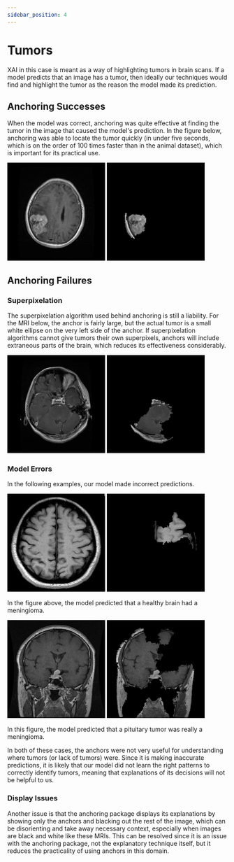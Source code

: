 ```yaml
---
sidebar_position: 4
---
```


# Tumors

XAI in this case is meant as a way of highlighting tumors in brain scans. If a model predicts that an image has a tumor, then ideally our techniques would find and highlight the tumor as the reason the model made its prediction. 

## Anchoring Successes

When the model was correct, anchoring was quite effective at finding the tumor in the image that caused the model's prediction. In the figure below, anchoring was able to locate the tumor quickly (in under five seconds, which is on the order of 100 times faster than in the animal dataset), which is important for its practical use. 

![Figure 1](/img/tumors/meningioma-252.jpg "A brain mri with a meningioma tumor.")
![Figure 1](/img/tumors/meningioma-252-anchor.png "The anchor for the brain scan.")

## Anchoring Failures

### Superpixelation

The superpixelation algorithm used behind anchoring is still a liability. For the MRI below, the anchor is fairly large, but the actual tumor is a small white ellipse on the very left side of the anchor. If superpixelation algorithms cannot give tumors their own superpixels, anchors will include extraneous parts of the brain, which reduces its effectiveness considerably. 

![Figure 2](/img/tumors/glioma-191.jpg "A brain mri with a glioma tumor.")
![Figure 2](/img/tumors/glioma-191-anchor.png "The anchor for the brain scan.")

### Model Errors

In the following examples, our model made incorrect predictions.

![Figure 3](/img/tumors/healthy-97.jpg "A healthy brain mri.")
![Figure 3](/img/tumors/healthy-97-anchor.png "The anchor for the brain scan.")

In the figure above, the model predicted that a healthy brain had a meningioma.

![Figure 4](/img/tumors/pituitary-135.jpg "A brain mri with a pituitary tumor.")
![Figure 4](/img/tumors/pituitary-135-anchor.png "The anchor for the brain scan.")

In this figure, the model predicted that a pituitary tumor was really a meningioma.

In both of these cases, the anchors were not very useful for understanding where tumors (or lack of tumors) were. Since it is making inaccurate predictions, it is likely that our model did not learn the right patterns to correctly identify tumors, meaning that explanations of its decisions will not be helpful to us.

### Display Issues

Another issue is that the anchoring package displays its explanations by showing only the anchors and blacking out the rest of the image, which can be disorienting and take away necessary context, especially when images are black and white like these MRIs. This can be resolved since it is an issue with the anchoring package, not the explanatory technique itself, but it reduces the practicality of using anchors in this domain.